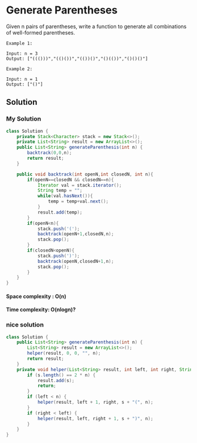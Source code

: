 
# Generate Parentheses

Given n pairs of parentheses, write a function to generate all combinations of well-formed parentheses.
 
```
Example 1:

Input: n = 3
Output: ["((()))","(()())","(())()","()(())","()()()"]

Example 2:

Input: n = 1
Output: ["()"]
```

## Solution 

### My Solution
```java
class Solution {
    private Stack<Character> stack = new Stack<>();
    private List<String> result = new ArrayList<>();
    public List<String> generateParenthesis(int n) {
        backtrack(0,0,n);
        return result;
    }

    public void backtrack(int openN,int closedN, int n){
        if(openN==closedN && closedN==n){
            Iterator val = stack.iterator();
            String temp = "";
            while(val.hasNext()){
                temp = temp+val.next();
            }
            result.add(temp);
        }
        if(openN<n){
            stack.push('(');
            backtrack(openN+1,closedN,n);
            stack.pop();
        }
        if(closedN<openN){
            stack.push(')');
            backtrack(openN,closedN+1,n);
            stack.pop();
        }
    }
}
```

#### Space complexity : O(n)
#### Time complexity: O(nlogn)?

### nice solution

```java
class Solution {
    public List<String> generateParenthesis(int n) {
        List<String> result = new ArrayList<>();
        helper(result, 0, 0, "", n);
        return result;
    }
    private void helper(List<String> result, int left, int right, String s, int n) {
        if (s.length() == 2 * n) {
            result.add(s);
            return;
        }
        if (left < n) {
            helper(result, left + 1, right, s + "(", n);
        }
        if (right < left) {
            helper(result, left, right + 1, s + ")", n);
        }
    }
}
```

